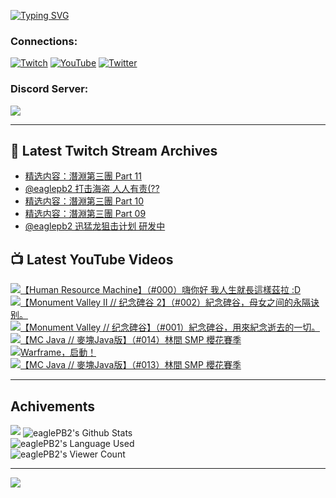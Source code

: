 <!--### Hello people, I'm EaglePB2 - The one who building something for fun 👋
Thank you for standby for this profile.   
The purpose of this profile is coming soon.   
You may come back later, as you wish if this readme.md is updated.   -->

<a href="https://git.io/typing-svg"><img src="https://readme-typing-svg.herokuapp.com?font=Fira+Code&duration=1000&pause=5000&vCenter=true&random=false&width=500&lines=%F0%9F%91%8B+Hello+Everyone%2C+I'm+EaglePB2.;%F0%9F%99%87+Thank+you+for+stopping+by+my+profile.+;%F0%9F%94%AD+%3D%3D%3D%3D+%F0%9F%94%AD;%F0%9F%91%8B+%E4%BD%A0%E5%A5%BD%EF%BC%8C%E6%AD%A1%E8%BF%8E%E4%BE%86%E5%88%B0%E6%88%91%E7%9A%84%E4%BB%A3%E7%A2%BC%E5%BA%AB%E3%80%82;%F0%9F%99%87+%E6%84%9F%E8%AC%9D%E5%89%8D%E4%BE%86%E5%8F%83%E8%A7%80%E5%B0%8F%E5%B1%8B+owo~" alt="Typing SVG" /></a>

### Connections:

[![Twitch](https://img.shields.io/badge/Twitch-9347FF?style=flat-square&logo=twitch&logoColor=white)](https://www.twitch.tv/eaglepb2)
[![YouTube](https://img.shields.io/badge/YouTube-%23FF0000.svg?style=flat-square&logo=YouTube&logoColor=white)](https://www.youtube.com/eaglepb2)
[![Twitter](https://img.shields.io/badge/Twitter-%231DA1F2.svg?style=flat-square&logo=Twitter&logoColor=white)](https://twitter.com/eaglepb2)

### Discord Server:

[![](https://invidget.switchblade.xyz/qKrub9b?theme=dark&language=ch)](https://discord.gg/qKrub9b)

---

## 👾 Latest Twitch Stream Archives
<!-- TWITCH:START -->
- [精选内容：潛淵第三團 Part 11](https://www.twitch.tv/videos/2219918779)
- [@eaglepb2 打击海盗 人人有责&lpar;??](https://www.twitch.tv/videos/2219779239)
- [精选内容：潛淵第三團 Part 10](https://www.twitch.tv/videos/2219741428)
- [精选内容：潛淵第三團 Part 09](https://www.twitch.tv/videos/2219741370)
- [@eaglepb2 迅猛龙狙击计划 研发中](https://www.twitch.tv/videos/2219659452)
<!-- TWITCH:END -->



## 📺 Latest YouTube Videos
<!-- YOUTUBE:START -->
<!-- YOUTUBE:END -->

<!-- BEGIN YOUTUBE-CARDS -->
<a href="https://www.youtube.com/watch?v=xypX_mDUk4o">
  <picture>
    <source media="(prefers-color-scheme: dark)" srcset="https://ytcards.demolab.com/?id=xypX_mDUk4o&title=%E3%80%90Human+Resource+Machine%E3%80%91%EF%BC%88%23000%EF%BC%89%E5%97%A8%E4%BD%A0%E5%A5%BD+%E6%88%91%E4%BA%BA%E7%94%9F%E5%B0%B1%E9%95%B7%E9%80%99%E6%A8%A3%E8%8C%B2%E6%8B%89+%3AD&lang=zh&timestamp=1723265927&background_color=%230d1117&title_color=%23ffffff&stats_color=%23dedede&max_title_lines=1&width=250&border_radius=5&duration=19402">
    <img src="https://ytcards.demolab.com/?id=xypX_mDUk4o&title=%E3%80%90Human+Resource+Machine%E3%80%91%EF%BC%88%23000%EF%BC%89%E5%97%A8%E4%BD%A0%E5%A5%BD+%E6%88%91%E4%BA%BA%E7%94%9F%E5%B0%B1%E9%95%B7%E9%80%99%E6%A8%A3%E8%8C%B2%E6%8B%89+%3AD&lang=zh&timestamp=1723265927&background_color=%23ffffff&title_color=%2324292f&stats_color=%2357606a&max_title_lines=1&width=250&border_radius=5&duration=19402" alt="【Human Resource Machine】（#000）嗨你好 我人生就長這樣茲拉 :D" title="【Human Resource Machine】（#000）嗨你好 我人生就長這樣茲拉 :D">
  </picture>
</a>
<a href="https://www.youtube.com/watch?v=aFAEnHuJNks">
  <picture>
    <source media="(prefers-color-scheme: dark)" srcset="https://ytcards.demolab.com/?id=aFAEnHuJNks&title=%E3%80%90Monument+Valley+II+%2F%2F+%E7%BA%AA%E5%BF%B5%E7%A2%91%E8%B0%B7+2%E3%80%91%EF%BC%88%23002%EF%BC%89%E7%B4%80%E5%BF%B5%E7%A2%91%E8%B0%B7%EF%BC%8C%E6%AF%8D%E5%A5%B3%E4%B9%8B%E9%97%B4%E7%9A%84%E6%B0%B8%E9%9A%94%E8%AF%80%E5%88%AB%E3%80%82&lang=zh&timestamp=1723217765&background_color=%230d1117&title_color=%23ffffff&stats_color=%23dedede&max_title_lines=1&width=250&border_radius=5&duration=4648">
    <img src="https://ytcards.demolab.com/?id=aFAEnHuJNks&title=%E3%80%90Monument+Valley+II+%2F%2F+%E7%BA%AA%E5%BF%B5%E7%A2%91%E8%B0%B7+2%E3%80%91%EF%BC%88%23002%EF%BC%89%E7%B4%80%E5%BF%B5%E7%A2%91%E8%B0%B7%EF%BC%8C%E6%AF%8D%E5%A5%B3%E4%B9%8B%E9%97%B4%E7%9A%84%E6%B0%B8%E9%9A%94%E8%AF%80%E5%88%AB%E3%80%82&lang=zh&timestamp=1723217765&background_color=%23ffffff&title_color=%2324292f&stats_color=%2357606a&max_title_lines=1&width=250&border_radius=5&duration=4648" alt="【Monument Valley II // 纪念碑谷 2】（#002）紀念碑谷，母女之间的永隔诀别。" title="【Monument Valley II // 纪念碑谷 2】（#002）紀念碑谷，母女之间的永隔诀别。">
  </picture>
</a>
<a href="https://www.youtube.com/watch?v=duDEnssg1fM">
  <picture>
    <source media="(prefers-color-scheme: dark)" srcset="https://ytcards.demolab.com/?id=duDEnssg1fM&title=%E3%80%90Monument+Valley+%2F%2F+%E7%BA%AA%E5%BF%B5%E7%A2%91%E8%B0%B7%E3%80%91%EF%BC%88%23001%EF%BC%89%E7%B4%80%E5%BF%B5%E7%A2%91%E8%B0%B7%EF%BC%8C%E7%94%A8%E4%BE%86%E7%B4%80%E5%BF%B5%E9%80%9D%E5%8E%BB%E7%9A%84%E4%B8%80%E5%88%87%E3%80%82&lang=zh&timestamp=1723211548&background_color=%230d1117&title_color=%23ffffff&stats_color=%23dedede&max_title_lines=1&width=250&border_radius=5&duration=6585">
    <img src="https://ytcards.demolab.com/?id=duDEnssg1fM&title=%E3%80%90Monument+Valley+%2F%2F+%E7%BA%AA%E5%BF%B5%E7%A2%91%E8%B0%B7%E3%80%91%EF%BC%88%23001%EF%BC%89%E7%B4%80%E5%BF%B5%E7%A2%91%E8%B0%B7%EF%BC%8C%E7%94%A8%E4%BE%86%E7%B4%80%E5%BF%B5%E9%80%9D%E5%8E%BB%E7%9A%84%E4%B8%80%E5%88%87%E3%80%82&lang=zh&timestamp=1723211548&background_color=%23ffffff&title_color=%2324292f&stats_color=%2357606a&max_title_lines=1&width=250&border_radius=5&duration=6585" alt="【Monument Valley // 纪念碑谷】（#001）紀念碑谷，用來紀念逝去的一切。" title="【Monument Valley // 纪念碑谷】（#001）紀念碑谷，用來紀念逝去的一切。">
  </picture>
</a>
<a href="https://www.youtube.com/watch?v=mElaxVRFsbg">
  <picture>
    <source media="(prefers-color-scheme: dark)" srcset="https://ytcards.demolab.com/?id=mElaxVRFsbg&title=%E3%80%90MC+Java+%2F%2F+%E9%BA%A5%E5%A1%8AJava%E7%89%88%E3%80%91%EF%BC%88%23014%EF%BC%89%E6%9E%97%E9%96%93+SMP+%E6%AB%BB%E8%8A%B1%E8%B3%BD%E5%AD%A3&lang=zh&timestamp=1723084044&background_color=%230d1117&title_color=%23ffffff&stats_color=%23dedede&max_title_lines=1&width=250&border_radius=5&duration=7238">
    <img src="https://ytcards.demolab.com/?id=mElaxVRFsbg&title=%E3%80%90MC+Java+%2F%2F+%E9%BA%A5%E5%A1%8AJava%E7%89%88%E3%80%91%EF%BC%88%23014%EF%BC%89%E6%9E%97%E9%96%93+SMP+%E6%AB%BB%E8%8A%B1%E8%B3%BD%E5%AD%A3&lang=zh&timestamp=1723084044&background_color=%23ffffff&title_color=%2324292f&stats_color=%2357606a&max_title_lines=1&width=250&border_radius=5&duration=7238" alt="【MC Java // 麥塊Java版】（#014）林間 SMP 櫻花賽季" title="【MC Java // 麥塊Java版】（#014）林間 SMP 櫻花賽季">
  </picture>
</a>
<a href="https://www.youtube.com/watch?v=0bhqsJJ316w">
  <picture>
    <source media="(prefers-color-scheme: dark)" srcset="https://ytcards.demolab.com/?id=0bhqsJJ316w&title=Warframe%EF%BC%8C%E5%90%AF%E5%8B%95%EF%BC%81&lang=zh&timestamp=1723016946&background_color=%230d1117&title_color=%23ffffff&stats_color=%23dedede&max_title_lines=1&width=250&border_radius=5&duration=12">
    <img src="https://ytcards.demolab.com/?id=0bhqsJJ316w&title=Warframe%EF%BC%8C%E5%90%AF%E5%8B%95%EF%BC%81&lang=zh&timestamp=1723016946&background_color=%23ffffff&title_color=%2324292f&stats_color=%2357606a&max_title_lines=1&width=250&border_radius=5&duration=12" alt="Warframe，启動！" title="Warframe，启動！">
  </picture>
</a>
<a href="https://www.youtube.com/watch?v=RAkF1QLBewU">
  <picture>
    <source media="(prefers-color-scheme: dark)" srcset="https://ytcards.demolab.com/?id=RAkF1QLBewU&title=%E3%80%90MC+Java+%2F%2F+%E9%BA%A5%E5%A1%8AJava%E7%89%88%E3%80%91%EF%BC%88%23013%EF%BC%89%E6%9E%97%E9%96%93+SMP+%E6%AB%BB%E8%8A%B1%E8%B3%BD%E5%AD%A3&lang=zh&timestamp=1723012913&background_color=%230d1117&title_color=%23ffffff&stats_color=%23dedede&max_title_lines=1&width=250&border_radius=5&duration=15217">
    <img src="https://ytcards.demolab.com/?id=RAkF1QLBewU&title=%E3%80%90MC+Java+%2F%2F+%E9%BA%A5%E5%A1%8AJava%E7%89%88%E3%80%91%EF%BC%88%23013%EF%BC%89%E6%9E%97%E9%96%93+SMP+%E6%AB%BB%E8%8A%B1%E8%B3%BD%E5%AD%A3&lang=zh&timestamp=1723012913&background_color=%23ffffff&title_color=%2324292f&stats_color=%2357606a&max_title_lines=1&width=250&border_radius=5&duration=15217" alt="【MC Java // 麥塊Java版】（#013）林間 SMP 櫻花賽季" title="【MC Java // 麥塊Java版】（#013）林間 SMP 櫻花賽季">
  </picture>
</a>
<!-- END YOUTUBE-CARDS -->

---

## Achivements
[![](https://github-profile-trophy.vercel.app/?username=eaglepb2&theme=monokai&no-bg=true&&title=Repositories,Issues,Commit,MultiLanguage)](https://github.com/anuraghazra/github-readme-stats)
<img align="center" alt="eaglePB2's Github Stats" src="https://github-readme-stats.vercel.app/api?username=eaglePB2&show_icons=true&hide_border=true&theme=merko" />
<br>
<img align="center" alt="eaglePB2's Language Used" src="https://github-readme-stats.vercel.app/api/top-langs/?username=eaglePB2&show_icons=true&hide_border=true&theme=merko&layout=compact&langs_count=8" />
<br>
<img align="center" alt="eaglePB2's Viewer Count" src="https://visitcount.itsvg.in/api?id=eaglepb2&label=Profile%20Views&color=3&icon=5&pretty=true" />

<hr>

<!-- RANDOMQUOTE:START -->
![](https://quotes-github-readme.vercel.app/api?type=horizontal&theme=merko)
<!-- RANDOMQUOTE:END -->


<!--
       _____   _   _   _____       _____   _   _   ____   
      |_   _| | | | | |  ___|     |  ___| | \ | | |  _  \  
        | |   | |_| | | |___      | |___  |  \| | | | | | 
        | |   |  _  | |  ___|     |  ___| |     | | | | | 
        | |   | | | | | |___      | |___  | |\  | | |_| | 
        |_|   |_| |_| |_____|     |_____| |_| \_| |____ / 
      
-->
